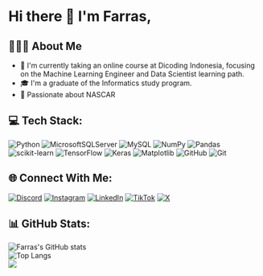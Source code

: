 # Hi there 👋 I'm Farras,
## 👨🏻‍💻 About Me
- 🔭 I'm currently taking an online course at Dicoding Indonesia, focusing on the Machine Learning Engineer and Data Scientist learning path.
- 🎓 I'm a graduate of the Informatics study program.
- 🏁 Passionate about NASCAR<br>

## 💻 Tech Stack:
![Python](https://img.shields.io/badge/python-3670A0?style=plastic&logo=python&logoColor=ffdd54) ![MicrosoftSQLServer](https://img.shields.io/badge/Microsoft%20SQL%20Server-CC2927?style=plastic&logo=microsoft%20sql%20server&logoColor=white) ![MySQL](https://img.shields.io/badge/mysql-4479A1.svg?style=plastic&logo=mysql&logoColor=white) ![NumPy](https://img.shields.io/badge/numpy-%23013243.svg?style=plastic&logo=numpy&logoColor=white) ![Pandas](https://img.shields.io/badge/pandas-%23150458.svg?style=plastic&logo=pandas&logoColor=white) ![scikit-learn](https://img.shields.io/badge/scikit--learn-%23F7931E.svg?style=plastic&logo=scikit-learn&logoColor=white) ![TensorFlow](https://img.shields.io/badge/TensorFlow-%23FF6F00.svg?style=plastic&logo=TensorFlow&logoColor=white) ![Keras](https://img.shields.io/badge/Keras-%23D00000.svg?style=plastic&logo=Keras&logoColor=white) ![Matplotlib](https://img.shields.io/badge/Matplotlib-%23ffffff.svg?style=plastic&logo=Matplotlib&logoColor=black) ![GitHub](https://img.shields.io/badge/github-%23121011.svg?style=plastic&logo=github&logoColor=white) ![Git](https://img.shields.io/badge/git-%23F05033.svg?style=plastic&logo=git&logoColor=white)

## 🌐 Connect With Me:
[![Discord](https://img.shields.io/badge/Discord-%237289DA.svg?logo=discord&logoColor=white)](https://discord.gg/zerozer#8507) [![Instagram](https://img.shields.io/badge/Instagram-%23E4405F.svg?logo=Instagram&logoColor=white)](https://instagram.com/farras.nhr) [![LinkedIn](https://img.shields.io/badge/LinkedIn-%230077B5.svg?logo=linkedin&logoColor=white)](https://linkedin.com/in/farrasnhr) [![TikTok](https://img.shields.io/badge/TikTok-%23000000.svg?logo=TikTok&logoColor=white)](https://tiktok.com/@farras.nhr) [![X](https://img.shields.io/badge/X-black.svg?logo=X&logoColor=white)](https://x.com/farras_nhr) 

## 📊 GitHub Stats:
![Farras's GitHub stats](https://github-readme-stats.vercel.app/api?username=farrasnhr&show_icons=true&theme=radical&rank_icon=github)<br>
![Top Langs](https://github-readme-stats.vercel.app/api/top-langs/?username=farrasnhr&layout=compact&theme=radical&card_width=468)<br>
![](https://github-readme-streak-stats.herokuapp.com/?user=farrasnhr&theme=radical&hide_border=false&card_width=468)<br>


<!-- Proudly created with GPRM ( https://gprm.itsvg.in ) 
## 🌐 Socials:
[![Discord](https://img.shields.io/badge/Discord-%237289DA.svg?logo=discord&logoColor=white)](https://discord.gg/zerozer#8507) [![Instagram](https://img.shields.io/badge/Instagram-%23E4405F.svg?logo=Instagram&logoColor=white)](https://instagram.com/farras.nhr) [![LinkedIn](https://img.shields.io/badge/LinkedIn-%230077B5.svg?logo=linkedin&logoColor=white)](https://linkedin.com/in/farrasnhr) [![TikTok](https://img.shields.io/badge/TikTok-%23000000.svg?logo=TikTok&logoColor=white)](https://tiktok.com/@farras.nhr) [![X](https://img.shields.io/badge/X-black.svg?logo=X&logoColor=white)](https://x.com/farras_nhr) 

# 💻 Tech Stack:
![Python](https://img.shields.io/badge/python-3670A0?style=plastic&logo=python&logoColor=ffdd54) ![MicrosoftSQLServer](https://img.shields.io/badge/Microsoft%20SQL%20Server-CC2927?style=plastic&logo=microsoft%20sql%20server&logoColor=white) ![MySQL](https://img.shields.io/badge/mysql-4479A1.svg?style=plastic&logo=mysql&logoColor=white) ![MongoDB](https://img.shields.io/badge/MongoDB-%234ea94b.svg?style=plastic&logo=mongodb&logoColor=white) ![Keras](https://img.shields.io/badge/Keras-%23D00000.svg?style=plastic&logo=Keras&logoColor=white) ![Matplotlib](https://img.shields.io/badge/Matplotlib-%23ffffff.svg?style=plastic&logo=Matplotlib&logoColor=black) ![NumPy](https://img.shields.io/badge/numpy-%23013243.svg?style=plastic&logo=numpy&logoColor=white) ![Pandas](https://img.shields.io/badge/pandas-%23150458.svg?style=plastic&logo=pandas&logoColor=white) ![scikit-learn](https://img.shields.io/badge/scikit--learn-%23F7931E.svg?style=plastic&logo=scikit-learn&logoColor=white) ![TensorFlow](https://img.shields.io/badge/TensorFlow-%23FF6F00.svg?style=plastic&logo=TensorFlow&logoColor=white) ![GitHub](https://img.shields.io/badge/github-%23121011.svg?style=plastic&logo=github&logoColor=white) ![Git](https://img.shields.io/badge/git-%23F05033.svg?style=plastic&logo=git&logoColor=white)
# 📊 GitHub Stats:
![](https://github-readme-stats.vercel.app/api?username=farrasnhr&theme=radical&hide_border=false&include_all_commits=true&count_private=false)<br/>
![](https://github-readme-streak-stats.herokuapp.com/?user=farrasnhr&theme=radical&hide_border=false)<br/>
![](https://github-readme-stats.vercel.app/api/top-langs/?username=farrasnhr&theme=radical&hide_border=false&include_all_commits=true&count_private=false&layout=compact)


<h3 align="left">Connect with me:</h3>
<p align="left">
<a href="https://linkedin.com/in/farrasnhr" target="blank"><img align="center" src="https://cdn.jsdelivr.net/npm/simple-icons@3.0.1/icons/linkedin.svg" alt="farrasnhr" height="30" width="40" /></a>
<a href="https://instagram.com/farras.nhr" target="blank"><img align="center" src="https://cdn.jsdelivr.net/npm/simple-icons@3.0.1/icons/instagram.svg" alt="farras.nhr" height="30" width="40" /></a>
<a href="https://github.com/farrasnhr" target="blank"><img align="center" src="https://cdn.jsdelivr.net/npm/simple-icons@3.0.1/icons/github.svg" alt="farras.nhr" height="30" width="40" /></a>
<a href="https://x.com/farras_nhr" target="blank"><img align="center" src="https://photos.app.goo.gl/rd3hpHJda38R3ioa6" alt="farras.nhr" height="30" width="40" /></a>
</p>

## ✍️ Random Dev Quote
![](https://quotes-github-readme.vercel.app/api?type=vetical&theme=radical)

MongoDB Pict
![MongoDB](https://img.shields.io/badge/MongoDB-%234ea94b.svg?style=plastic&logo=mongodb&logoColor=white)

-->

<!--
**farrasnhr/farrasnhr** is a ✨ _special_ ✨ repository because its `README.md` (this file) appears on your GitHub profile.
<a href="https://x.com/farras_nhr" target="blank"><img align="center" src="https://photos.app.goo.gl/ccg1um3MZ8up7TF36" alt="farras.nhr" height="30" width="40" /></a>
Here are some ideas to get you started:
https://raw.githubusercontent.com/rahuldkjain/github-profile-readme-generator/master/src/images/icons/Social/github.svg
- 🔭 I’m currently working on ...
- 🌱 I’m currently learning Machine Learning
- 👯 I’m looking to collaborate on ...
- 🤔 I’m looking for help with ...
- 💬 Ask me about ...
- 📫 How to reach me: ...
- 😄 Pronouns: ...
- ⚡ Fun fact: ...
-->
